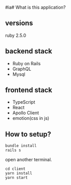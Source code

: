 #ia# What is this application?

## versions

ruby 2.5.0

## backend stack

- Ruby on Rails
- GraphQL
- Mysql

## frontend stack

- TypeScript
- React
- Apollo Client
- emotion(css in js)

## How to setup?

```
bundle install
rails s
```

open another terminal.

```
cd client
yarn install
yarn start
```
